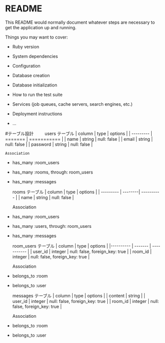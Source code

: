 # README

This README would normally document whatever steps are necessary to get the
application up and running.

Things you may want to cover:

* Ruby version

* System dependencies

* Configuration

* Database creation

* Database initialization

* How to run the test suite

* Services (job queues, cache servers, search engines, etc.)

* Deployment instructions

* ...

#テーブル設計
　
　users テーブル
| column    | type    | options     |
| --------- | ======= | =========== |
| name      | string  | null: false |
| email     | string  | null: false |
| password  | string  | null: false |

    Association
- has_many :room_users
- has_many :rooms, through: room_users
- has_many :messages

  rooms テーブル
| column    | type    | options     |
| --------- | --------| ----------  |
| name      | string  | null: false |

   Association
- has_many :room_users
- has_many :users, through: room_users
- has_many :messages

  room_users テーブル
| column    | type    | options                        |
|---------- | ------- | -----------                    |
| user_id   | integer | null: false, foreign_key: true |
| room_id   | integer | null: false, foreign_key: true |

   Association
- belongs_to :room
- belongs_to :user

  messages テーブル
| column    | type    | options                        |
| content   | string  | 
| user_id   | integer | null: false, foreign_key: true |
| room_id   | integer | null: false, foreign_key: true |
   
   Association
- belongs_to :room
- belongs_to :user